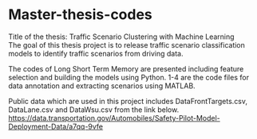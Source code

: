 # Master-thesis-codes
Title of the thesis: Traffic Scenario Clustering with Machine Learning <br>
The goal of this thesis project is to release traffic scenario classification models to identify traffic scenarios from driving data. 

The codes of Long Short Term Memory are presented including feature selection and building the models using Python. 1-4 are the code files for data annotation and extracting scenarios using MATLAB. 

Public data which are used in this project includes DataFrontTargets.csv, DataLane.csv and DataWsu.csv from the link below. 
https://data.transportation.gov/Automobiles/Safety-Pilot-Model-Deployment-Data/a7qq-9vfe

